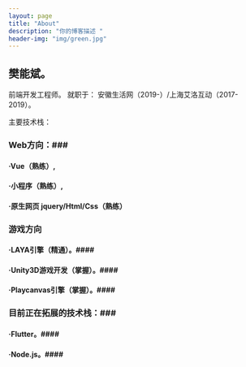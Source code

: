 ```yaml
---
layout: page
title: "About"
description: "你的博客描述 " 
header-img: "img/green.jpg"
---
```


## 樊能斌。 ##
前端开发工程师。
就职于：
安徽生活网（2019-）/上海艾洛互动（2017-2019）。

主要技术栈：

### Web方向：###
  #### ·Vue（熟练）, ####
  #### ·小程序（熟练）, ####
  #### ·原生网页 jquery/Html/Css（熟练） ####

### 游戏方向  ###
  #### ·LAYA引擎（精通）。####
  #### ·Unity3D游戏开发（掌握）。####
  #### ·Playcanvas引擎（掌握）。####

### 目前正在拓展的技术栈：###
  #### ·Flutter。####
  #### ·Node.js。####






